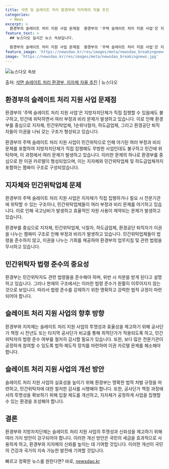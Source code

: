 ```yaml
---
title: 석면 및 슬레이트 처리 환경부와 지자체의 자율 추진
categories:
  - News
excerpt: >
  환경부의 슬레이트 처리 지원 사업 문제점  환경부의 '주택 슬레이트 처리 지원 사업'은 지방자치단체가 직접 …
feature_text: >
  ## 뉴스다오 실시간 뉴스 속보입니다.

  환경부의 슬레이트 처리 지원 사업 문제점  환경부의 '주택 슬레이트 처리 지원 사업'은 지방자치단체가 직접 …
feature_image: 'https://newsdao.kr/res/images/meta/newsdao_breakingnews.jpg'
image: 'https://newsdao.kr/res/images/meta/newsdao_breakingnews.jpg'
---
```


![뉴스다오 속보](https://newsdao.kr/res/images/meta/newsdao_breakingnews.jpg)

<p>출처: <a href="https://newsdao.kr/4447" rel="dofollow">석면 슬레이트 처리 환경부, 지자체 자율 추진</a> | 뉴스다오</p>

<h2 data-ke-size="size26">환경부의 슬레이트 처리 지원 사업 문제점</h2>
환경부의 '주택 슬레이트 처리 지원 사업'은 지방자치단체가 직접 집행할 수 있음에도 불구하고, 민간에 위탁하면서 여러 부정과 비리 문제가 발생하고 있습니다. 이로 인해 환경부를 중심으로 지자체, 민간위탁업체, 1순위낙찰자, 하도급업체, 그리고 환경공단 퇴직자들이 이권을 나눠 갖는 구조가 형성되고 있습니다. 

환경부의 주택 슬레이트 처리 지원 사업이 민간위탁으로 인해 야기된 여러 부정과 비리 문제를 포함하여 지방자치단체가 직접 집행해도 무방한 사업인데도 불구하고 민간에 위탁하며, 이 과정에서 여러 문제가 발생하고 있습니다. 이러한 문제의 하나로 환경부를 중심으로 한 이권 카르텔이 형성되었으며, 이는 지자체와 민간위탁업체 및 하도급업체까지 포함하는 짬짜미 구조로 구성되었습니다.

<h2 data-ke-size="size26">지자체와 민간위탁업체 문제</h2>
환경부의 주택 슬레이트 처리 지원 사업은 지자체가 직접 집행하거나 필요 시 전문기관에 위탁할 수 있는 구조이나, 민간위탁업체들이 여러 부정과 비리 문제를 야기하고 있습니다. 이로 인해 국고낭비가 발생하고 효율적인 자원 사용이 제약되는 문제가 발생하고 있습니다.

환경부를 중심으로 지자체, 민간위탁업체, 낙찰자, 하도급업체, 환경공단 퇴직자가 이권을 나누는 짬짜미 구조로 인해 부정과 비리가 발생하고 있습니다. 민간위탁업체들이 법령을 준수하지 않고, 이권을 나누는 기회를 제공하여 환경부의 업무지침 및 관련 법령을 무시하고 있습니다.

<h2 data-ke-size="size26">민간위탁자 법령 준수의 중요성</h2>
환경부는 민간위탁자도 관련 법령들을 준수해야 하며, 위반 시 처분을 받게 된다고 설명하고 있습니다. 그러나 현재의 구조에서는 이러한 법령 준수가 원활히 이루어지지 않는 것으로 보입니다. 따라서 법령 준수를 강제하기 위한 명확하고 강력한 법적 규정이 마련되어야 합니다.

<h2 data-ke-size="size26">슬레이트 처리 지원 사업의 향후 방향</h2>
환경부와 지자체는 슬레이트 처리 지원 사업의 투명성과 효율성을 제고하기 위해 공사단가 책정 시 전년도 또는 타지역 공사단가 비교를 통해 최적단가가 적용되도록 하고, 민간위탁자의 법령 준수 여부를 철저히 감시할 필요가 있습니다. 또한, 보다 많은 전문기관이 공정하게 참여할 수 있도록 법적·제도적 장치를 마련하여 이권 카르텔 문제를 해소해야 합니다.

<h2 data-ke-size="size26">슬레이트 처리 지원 사업의 개선 방안</h2>
슬레이트 처리 지원 사업의 실효성을 높이기 위해 환경부는 명확한 법적 처벌 규정을 마련하고, 민간위탁자에 대한 철저한 감사를 시행해야 합니다. 또한, 공사단가 책정 과정에서의 투명성을 확보하기 위해 입찰 제도를 개선하고, 지자체가 공정하게 사업을 집행할 수 있는 환경을 조성해야 합니다.

<h2 data-ke-size="size26">결론</h2>
환경부와 지방자치단체는 슬레이트 처리 지원 사업의 투명성과 신뢰성을 제고하기 위해 여러 가지 방안이 강구되어야 합니다. 이러한 개선 방안은 국민의 세금을 효과적으로 사용하게 하고, 환경부와 지자체의 신뢰를 높이는 데 기여할 것입니다. 이러한 개선이 국민의 건강과 국가의 지속 가능한 발전에 기여할 것입니다.  

빠르고 정확한 뉴스를 원한다면? 바로, <a href="https://newsdao.kr" rel="dofollow">newsdao.kr</a>


